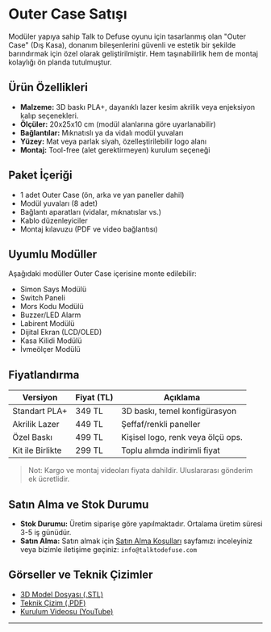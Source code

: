 # Outer Case Satışı

Modüler yapıya sahip Talk to Defuse oyunu için tasarlanmış olan "Outer Case" (Dış Kasa), donanım bileşenlerini güvenli ve estetik bir şekilde barındırmak için özel olarak geliştirilmiştir. Hem taşınabilirlik hem de montaj kolaylığı ön planda tutulmuştur.

## Ürün Özellikleri

- **Malzeme:** 3D baskı PLA+, dayanıklı lazer kesim akrilik veya enjeksiyon kalıp seçenekleri.
- **Ölçüler:** 20x25x10 cm (modül alanlarına göre uyarlanabilir)
- **Bağlantılar:** Mıknatıslı ya da vidalı modül yuvaları
- **Yüzey:** Mat veya parlak siyah, özelleştirilebilir logo alanı
- **Montaj:** Tool-free (alet gerektirmeyen) kurulum seçeneği

## Paket İçeriği

- 1 adet Outer Case (ön, arka ve yan paneller dahil)
- Modül yuvaları (8 adet)
- Bağlantı aparatları (vidalar, mıknatıslar vs.)
- Kablo düzenleyiciler
- Montaj kılavuzu (PDF ve video bağlantısı)

## Uyumlu Modüller

Aşağıdaki modüller Outer Case içerisine monte edilebilir:

- Simon Says Modülü
- Switch Paneli
- Mors Kodu Modülü
- Buzzer/LED Alarm
- Labirent Modülü
- Dijital Ekran (LCD/OLED)
- Kasa Kilidi Modülü
- İvmeölçer Modülü

## Fiyatlandırma

| Versiyon         | Fiyat (TL) | Açıklama                          |
|------------------|------------|-----------------------------------|
| Standart PLA+    | 349 TL     | 3D baskı, temel konfigürasyon     |
| Akrilik Lazer    | 449 TL     | Şeffaf/renkli paneller            |
| Özel Baskı       | 499 TL     | Kişisel logo, renk veya ölçü ops. |
| Kit ile Birlikte | 299 TL     | Toplu alımda indirimli fiyat      |

> Not: Kargo ve montaj videoları fiyata dahildir. Uluslararası gönderim ek ücretlidir.

## Satın Alma ve Stok Durumu

- **Stok Durumu:** Üretim siparişe göre yapılmaktadır. Ortalama üretim süresi 3-5 iş günüdür.
- **Satın Alma:** Satın almak için [Satın Alma Koşulları](../buying-conditions.md) sayfamızı inceleyiniz veya bizimle iletişime geçiniz: `info@talktodefuse.com`

## Görseller ve Teknik Çizimler

- [3D Model Dosyası (.STL)](../downloads/outer-case.stl)
- [Teknik Çizim (.PDF)](../downloads/outer-case.pdf)
- [Kurulum Videosu (YouTube)](https://youtube.com/@talktodefuse)

---


